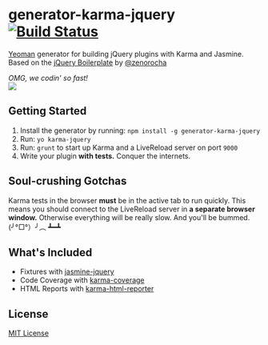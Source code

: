 # generator-karma-jquery [![Build Status](https://secure.travis-ci.org/robdodson/generator-karma-jquery.png?branch=master)](https://travis-ci.org/robdodson/generator-karma-jquery)

[Yeoman][] generator for building jQuery plugins with Karma and Jasmine. Based on the [jQuery Boilerplate][] by [@zenorocha][]

*OMG, we codin' so fast!* <br>
![](http://media.giphy.com/media/9CffOPMLx0Hf2/giphy.gif)

## Getting Started

1. Install the generator by running: `npm install -g generator-karma-jquery`
2. Run: `yo karma-jquery`
3. Run: `grunt` to start up Karma and a LiveReload server on port `9000`
4. Write your plugin **with tests.** Conquer the internets.

## Soul-crushing Gotchas

Karma tests in the browser **must** be in the active tab to run quickly. This means you should connect to the LiveReload server in **a separate browser window.** Otherwise everything will be really slow. And you'll be bummed. (╯°□°）╯︵ ┻━┻

## What's Included

- Fixtures with [jasmine-jquery][]
- Code Coverage with [karma-coverage][]
- HTML Reports with [karma-html-reporter][]

## License

[MIT License](http://en.wikipedia.org/wiki/MIT_License)

[Yeoman]: http://yeoman.io
[jQuery Boilerplate]: https://github.com/jquery-boilerplate/generator-jquery-boilerplate
[@zenorocha]: https://github.com/zenorocha
[jasmine-jquery]: https://github.com/velesin/jasmine-jquery
[karma-coverage]: https://github.com/karma-runner/karma-coverage
[karma-html-reporter]: https://github.com/dtabuenc/karma-html-reporter
